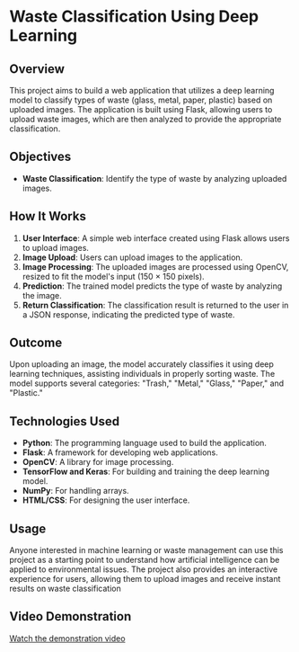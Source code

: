 # Waste Classification Using Deep Learning

## Overview
This project aims to build a web application that utilizes a deep learning model to classify types of waste (glass, metal, paper, plastic) based on uploaded images. The application is built using Flask, allowing users to upload waste images, which are then analyzed to provide the appropriate classification.

## Objectives
- **Waste Classification**: Identify the type of waste by analyzing uploaded images.

## How It Works
1. **User Interface**: A simple web interface created using Flask allows users to upload images.
2. **Image Upload**: Users can upload images to the application.
3. **Image Processing**: The uploaded images are processed using OpenCV, resized to fit the model's input (150 × 150 pixels).
4. **Prediction**: The trained model predicts the type of waste by analyzing the image.
5. **Return Classification**: The classification result is returned to the user in a JSON response, indicating the predicted type of waste.

## Outcome
Upon uploading an image, the model accurately classifies it using deep learning techniques, assisting individuals in properly sorting waste. The model supports several categories: "Trash," "Metal," "Glass," "Paper," and "Plastic."

## Technologies Used
- **Python**: The programming language used to build the application.
- **Flask**: A framework for developing web applications.
- **OpenCV**: A library for image processing.
- **TensorFlow and Keras**: For building and training the deep learning model.
- **NumPy**: For handling arrays.
- **HTML/CSS**: For designing the user interface.

## Usage
Anyone interested in machine learning or waste management can use this project as a starting point to understand how artificial intelligence can be applied to environmental issues. The project also provides an interactive experience for users, allowing them to upload images and receive instant results on waste classification

## Video Demonstration

[Watch the demonstration video]([https://github.com/yourusername/repository-name/blob/main/wasteClassification%20-%20Video.mp4](https://github.com/islamghanem502/WasteClassification-model/blob/main/wasteClassification%20-%20Video.mp4))

